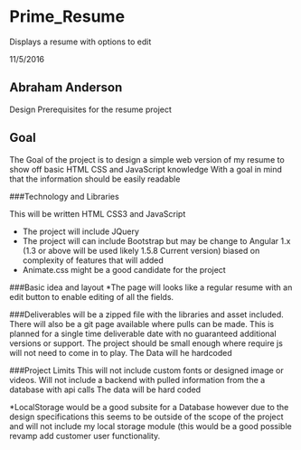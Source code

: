 # Prime_Resume
Displays a resume with options to edit



11/5/2016
## Abraham Anderson

Design Prerequisites for the resume project

## Goal

The Goal of the project is to design a simple web version of my resume to show off basic HTML CSS and JavaScript knowledge
With a goal in mind that the information should be easily readable

###Technology and Libraries

This will be written HTML CSS3 and JavaScript
  * The project will include JQuery
  * The project will can include Bootstrap but may be change to Angular 1.x (1.3 or above will be used likely 1.5.8 Current version) biased on complexity of features that will added
  * Animate.css might be a good candidate for the project


###Basic idea and layout
  *The page will looks like a regular resume with an edit button to enable editing of all the fields.
    
###Deliverables
will be a zipped file with the libraries and asset included.
There will also be a git page available where pulls can be made.
This is planned for a single time deliverable date with no guaranteed additional versions or support.
The project should be small enough where require js will not need to come in to play.
The Data will he hardcoded

###Project Limits
This will not include custom fonts or designed image or videos.
Will not include a backend with pulled information from the a database with api calls
The data will be hard coded

*LocalStorage would be a good subsite for a Database however due to the design specifications this seems to be outside of the scope of the project and will not 
include my local storage module (this would be a good possible revamp add customer user functionality.

